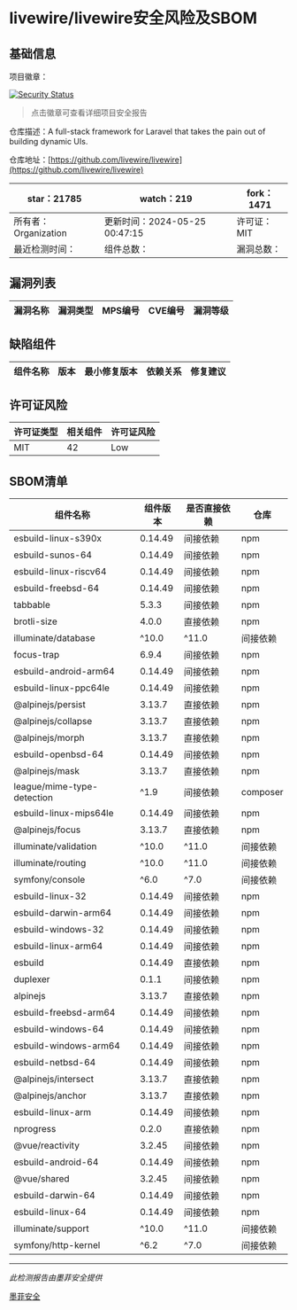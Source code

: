 # livewire/livewire安全风险及SBOM

## 基础信息

项目徽章：

[![Security Status](https://www.murphysec.com/platform3/v31/badge/1794465314432942080.svg)](https://www.murphysec.com/console/report/1692967165772980224/1794465314432942080)

> 点击徽章可查看详细项目安全报告

仓库描述：A full-stack framework for Laravel that takes the pain out of building dynamic UIs.

仓库地址：[https://github.com/livewire/livewire](https://github.com/livewire/livewire)

| star：21785 | watch：219 | fork：1471 |
| ----------- | -------------- | ------------ |
| 所有者：Organization | 更新时间：2024-05-25 00:47:15 | 许可证：MIT |
| 最近检测时间： | 组件总数： | 漏洞总数： |




## 漏洞列表

| 漏洞名称 | 漏洞类型 | MPS编号 | CVE编号 | 漏洞等级 |
| ------- | ------ | ------- | ------ | ----- |





## 缺陷组件

| 组件名称 | 版本 | 最小修复版本 | 依赖关系 | 修复建议 |
| -------- | ---- | ------------ | -------- | -------- |





## 许可证风险

| 许可证类型 | 相关组件 | 许可证风险 |
| ---------- | -------- | ---------- |
|MIT|42|Low|




## SBOM清单

| 组件名称 | 组件版本 | 是否直接依赖 | 仓库 |
| -------- | -------- | ------------ | ---- |
|esbuild-linux-s390x|0.14.49|间接依赖|npm|
|esbuild-sunos-64|0.14.49|间接依赖|npm|
|esbuild-linux-riscv64|0.14.49|间接依赖|npm|
|esbuild-freebsd-64|0.14.49|间接依赖|npm|
|tabbable|5.3.3|间接依赖|npm|
|brotli-size|4.0.0|直接依赖|npm|
|illuminate/database|^10.0|^11.0|间接依赖|composer|
|focus-trap|6.9.4|间接依赖|npm|
|esbuild-android-arm64|0.14.49|间接依赖|npm|
|esbuild-linux-ppc64le|0.14.49|间接依赖|npm|
|@alpinejs/persist|3.13.7|直接依赖|npm|
|@alpinejs/collapse|3.13.7|直接依赖|npm|
|@alpinejs/morph|3.13.7|直接依赖|npm|
|esbuild-openbsd-64|0.14.49|间接依赖|npm|
|@alpinejs/mask|3.13.7|直接依赖|npm|
|league/mime-type-detection|^1.9|间接依赖|composer|
|esbuild-linux-mips64le|0.14.49|间接依赖|npm|
|@alpinejs/focus|3.13.7|直接依赖|npm|
|illuminate/validation|^10.0|^11.0|间接依赖|composer|
|illuminate/routing|^10.0|^11.0|间接依赖|composer|
|symfony/console|^6.0|^7.0|间接依赖|composer|
|esbuild-linux-32|0.14.49|间接依赖|npm|
|esbuild-darwin-arm64|0.14.49|间接依赖|npm|
|esbuild-windows-32|0.14.49|间接依赖|npm|
|esbuild-linux-arm64|0.14.49|间接依赖|npm|
|esbuild|0.14.49|直接依赖|npm|
|duplexer|0.1.1|间接依赖|npm|
|alpinejs|3.13.7|直接依赖|npm|
|esbuild-freebsd-arm64|0.14.49|间接依赖|npm|
|esbuild-windows-64|0.14.49|间接依赖|npm|
|esbuild-windows-arm64|0.14.49|间接依赖|npm|
|esbuild-netbsd-64|0.14.49|间接依赖|npm|
|@alpinejs/intersect|3.13.7|直接依赖|npm|
|@alpinejs/anchor|3.13.7|直接依赖|npm|
|esbuild-linux-arm|0.14.49|间接依赖|npm|
|nprogress|0.2.0|直接依赖|npm|
|@vue/reactivity|3.2.45|间接依赖|npm|
|esbuild-android-64|0.14.49|间接依赖|npm|
|@vue/shared|3.2.45|间接依赖|npm|
|esbuild-darwin-64|0.14.49|间接依赖|npm|
|esbuild-linux-64|0.14.49|间接依赖|npm|
|illuminate/support|^10.0|^11.0|间接依赖|composer|
|symfony/http-kernel|^6.2|^7.0|间接依赖|composer|


------

*此检测报告由墨菲安全提供*

[墨菲安全](www.murphysec.com)